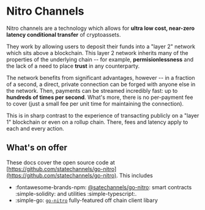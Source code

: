 # Nitro Channels

Nitro channels are a technology which allows for **ultra low cost, near-zero latency conditional transfer** of cryptoassets.

They work by allowing users to deposit their funds into a "layer 2" network which sits above a blockchain. This layer 2 network inherits many of the properties of the underlying chain -- for example, **permisionlessness** and the lack of a need to place **trust** in any counterparty.

The network benefits from significant advantages, however -- in a fraction of a second, a direct, private connection can be forged with anyone else in the network. Then, payments can be streamed incredibly fast: up to **hundreds of times per second**. What's more, there is no per-payment fee to cover (just a small fee per unit time for maintaining the connection).

This is in sharp contrast to the experience of transacting publicly on a "layer 1" blockchain or even on a rollup chain. There, fees and latency apply to each and every action.

## What's on offer

These docs cover the open source code at [https://github.com/statechannels/go-nitro](https://github.com/statechannels/go-nitro). This includes

- :fontawesome-brands-npm: [@satechannels/go-nitro](https://www.npmjs.com/package/@statechannels/nitro-protocol): smart contracts :simple-solidity: and utilities :simple-typescript:.
- :simple-go: [`go-nitro`](https://pkg.go.dev/github.com/statechannels/go-nitro) fully-featured off chain client libary
